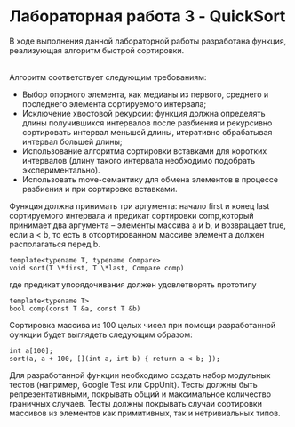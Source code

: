 # Лабораторная работа 3 - QuickSort

В ходе выполнения данной лабораторной работы разработана функция, реализующая алгоритм быстрой сортировки.
  <br /><br />

Алгоритм соответствует следующим требованиям:
- Выбор опорного элемента, как медианы из первого, среднего и последнего элемента сортируемого интервала;
- Исключение хвостовой рекурсии: функция должна определять длины получившихся интервалов после разбиения и рекурсивно сортировать интервал меньшей длины, итеративно обрабатывая интервал большей длины;
- Использование алгоритма сортировки вставками для коротких интервалов (длину такого интервала необходимо подобрать экспериментально).
- Использовать move-семантику для обмена элементов в процессе разбиения и при сортировке вставками.

Функция должна принимать три аргумента: начало first и конец last сортируемого интервала и предикат сортировки comp,который принимает два аргумента – элементы массива a и b, и возвращает true, если a < b, то есть в отсортированном массиве элемент a должен располагаться перед b.
```
template<typename T, typename Compare>
void sort(T \*first, T \*last, Compare comp)
```

где предикат упорядочивания должен удовлетворять прототипу
```
template<typename T>
bool comp(const T &a, const T &b)
```

Сортировка массива из 100 целых чисел при помощи разработанной функции будет выглядеть следующим образом:
```
int a[100];
sort(a, a + 100, [](int a, int b) { return a < b; });
```

Для разработанной функции необходимо создать набор модульных тестов (например, Google Test или CppUnit). Тесты должны быть репрезентативными, покрывать общий и максимальное количество граничных случаев. Тесты должны покрывать случаи сортировки массивов из элементов как примитивных, так и нетривиальных типов.
